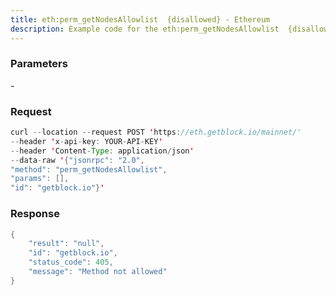 ```yaml
---
title: eth:perm_getNodesAllowlist  {disallowed} - Ethereum
description: Example code for the eth:perm_getNodesAllowlist  {disallowed} json-rpc method. Сomplete guide on how to use eth:perm_getNodesAllowlist  {disallowed} json-rpc in GetBlock.io Web3 documentation.
---
```


### Parameters


\-

### Request

``` java
curl --location --request POST 'https://eth.getblock.io/mainnet/' 
--header 'x-api-key: YOUR-API-KEY' 
--header 'Content-Type: application/json' 
--data-raw '{"jsonrpc": "2.0",
"method": "perm_getNodesAllowlist",
"params": [],
"id": "getblock.io"}'
```

###  Response

``` java
{
    "result": "null",
    "id": "getblock.io",
    "status_code": 405,
    "message": "Method not allowed"
}
```

